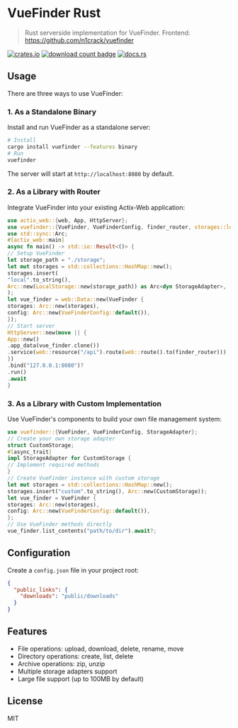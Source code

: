 # VueFinder Rust

> Rust serverside implementation for VueFinder.
  Frontend: https://github.com/n1crack/vuefinder

[![crates.io](https://img.shields.io/crates/v/vuefinder.svg)](https://crates.io/crates/vuefinder)
[![download count badge](https://img.shields.io/crates/d/vuefinder.svg)](https://crates.io/crates/vuefinder)
[![docs.rs](https://img.shields.io/badge/docs-latest-blue.svg)](https://docs.rs/vuefinder)

## Usage

There are three ways to use VueFinder:

### 1. As a Standalone Binary

Install and run VueFinder as a standalone server:
```bash
# Install
cargo install vuefinder --features binary
# Run
vuefinder
```
The server will start at `http://localhost:8080` by default.

### 2. As a Library with Router

Integrate VueFinder into your existing Actix-Web application:
```rust
use actix_web::{web, App, HttpServer};
use vuefinder::{VueFinder, VueFinderConfig, finder_router, storages::local::LocalStorage};
use std::sync::Arc;
#[actix_web::main]
async fn main() -> std::io::Result<()> {
// Setup VueFinder
let storage_path = "./storage";
let mut storages = std::collections::HashMap::new();
storages.insert(
"local".to_string(),
Arc::new(LocalStorage::new(storage_path)) as Arc<dyn StorageAdapter>,
);
let vue_finder = web::Data::new(VueFinder {
storages: Arc::new(storages),
config: Arc::new(VueFinderConfig::default()),
});
// Start server
HttpServer::new(move || {
App::new()
.app_data(vue_finder.clone())
.service(web::resource("/api").route(web::route().to(finder_router)))
})
.bind("127.0.0.1:8080")?
.run()
.await
}
```
### 3. As a Library with Custom Implementation

Use VueFinder's components to build your own file management system:
```rust
use vuefinder::{VueFinder, VueFinderConfig, StorageAdapter};
// Create your own storage adapter
struct CustomStorage;
#[async_trait]
impl StorageAdapter for CustomStorage {
// Implement required methods
}
// Create VueFinder instance with custom storage
let mut storages = std::collections::HashMap::new();
storages.insert("custom".to_string(), Arc::new(CustomStorage));
let vue_finder = VueFinder {
storages: Arc::new(storages),
config: Arc::new(VueFinderConfig::default()),
};
// Use VueFinder methods directly
vue_finder.list_contents("path/to/dir").await?;
```
## Configuration

Create a `config.json` file in your project root:
```json
{
  "public_links": {
    "downloads": "public/downloads"
  }
}
```
## Features

- File operations: upload, download, delete, rename, move
- Directory operations: create, list, delete
- Archive operations: zip, unzip
- Multiple storage adapters support
- Large file support (up to 100MB by default)

## License

MIT